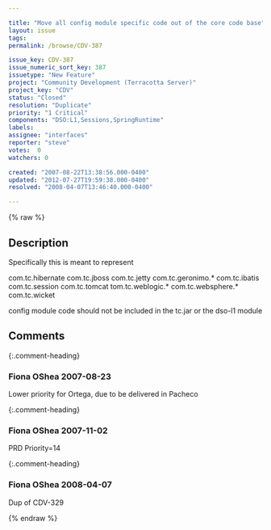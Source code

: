 ```yaml
---

title: "Move all config module specific code out of the core code base"
layout: issue
tags: 
permalink: /browse/CDV-387

issue_key: CDV-387
issue_numeric_sort_key: 387
issuetype: "New Feature"
project: "Community Development (Terracotta Server)"
project_key: "CDV"
status: "Closed"
resolution: "Duplicate"
priority: "1 Critical"
components: "DSO:L1,Sessions,SpringRuntime"
labels: 
assignee: "interfaces"
reporter: "steve"
votes:  0
watchers: 0

created: "2007-08-22T13:38:56.000-0400"
updated: "2012-07-27T19:59:38.000-0400"
resolved: "2008-04-07T13:46:40.000-0400"

---
```




{% raw %}



## Description

<div markdown="1" class="description">

Specifically this is meant to represent

com.tc.hibernate
com.tc.jboss
com.tc.jetty
com.tc.geronimo.\*
com.tc.ibatis
com.tc.session
com.tc.tomcat
tom.tc.weblogic.\*
com.tc.websphere.\*
com.tc.wicket

config module code should not be included in the tc.jar or the dso-l1 module



</div>

## Comments


{:.comment-heading}
### **Fiona OShea** <span class="date">2007-08-23</span>

<div markdown="1" class="comment">

Lower priority for Ortega, due to be delivered in Pacheco

</div>


{:.comment-heading}
### **Fiona OShea** <span class="date">2007-11-02</span>

<div markdown="1" class="comment">

PRD Priority=14

</div>


{:.comment-heading}
### **Fiona OShea** <span class="date">2008-04-07</span>

<div markdown="1" class="comment">

Dup of CDV-329

</div>



{% endraw %}
